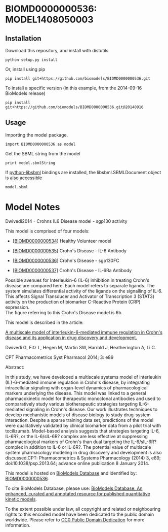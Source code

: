 # BIOMD0000000536: MODEL1408050003

## Installation

Download this repository, and install with distutils

`python setup.py install`

Or, install using pip

`pip install git+https://github.com/biomodels/BIOMD0000000536.git`

To install a specific version (in this example, from the 2014-09-16 BioModels release)

`pip install git+https://github.com/biomodels/BIOMD0000000536.git@20140916`

## Usage

Importing the model package.

`import BIOMD0000000536 as model`

Get the SBML string from the model

`print model.sbmlString`

If [python-libsbml](https://pypi.python.org/pypi/python-libsbml) bindings are
installed, the libsbml.SBMLDocument object is also accessible

`model.sbml`


# Model Notes


Dwivedi2014 - Crohns IL6 Disease model - sgp130 activity

This model is comprised of four models:  

  * [[BIOMD0000000534]](http://www.ebi.ac.uk/biomodels-main/BIOMD0000000534) Healthy Volunteer model   

  * [[BIOMD0000000535]](http://www.ebi.ac.uk/biomodels-main/BIOMD0000000535) Crohn's Disease - IL-6 Antibody   

  * [[BIOMD0000000536]](http://www.ebi.ac.uk/biomodels-main/BIOMD0000000536) Crohn's Disease - sgp130FC
  * [[BIOMD0000000537]](http://www.ebi.ac.uk/biomodels-main/BIOMD0000000537) Crohn's Disease - IL-6Ra Antibody   

Possible avenues for Interleukin-6 (IL-6) inhibition in treating Crohn's
disease are compared here. Each model refers to separate ligands. The system
simulates differential activity of the ligands on the signalling of IL-6. This
affects Signal Transducer and Activator of Transcription 3 (STAT3) activity on
the production of biomarker C-Reactive Protein (CRP) expression.  
The figure referring to this Crohn's Disease model is 6b.  

This model is described in the article:

[A multiscale model of interleukin-6-mediated immune regulation in Crohn's
disease and its application in drug discovery and
development.](http://identifiers.org/pubmed/24402116)

Dwivedi G, Fitz L, Hegen M, Martin SW, Harrold J, Heatherington A, Li C.

CPT Pharmacometrics Syst Pharmacol 2014; 3: e89

Abstract:

In this study, we have developed a multiscale systems model of interleukin
(IL)-6-mediated immune regulation in Crohn's disease, by integrating
intracellular signaling with organ-level dynamics of pharmacological markers
underlying the disease. This model was linked to a general pharmacokinetic
model for therapeutic monoclonal antibodies and used to comparatively study
various biotherapeutic strategies targeting IL-6-mediated signaling in Crohn's
disease. Our work illustrates techniques to develop mechanistic models of
disease biology to study drug-system interaction. Despite a sparse training
data set, predictions of the model were qualitatively validated by clinical
biomarker data from a pilot trial with tocilizumab. Model-based analysis
suggests that strategies targeting IL-6, IL-6R?, or the IL-6/sIL-6R? complex
are less effective at suppressing pharmacological markers of Crohn's than dual
targeting the IL-6/sIL-6R? complex in addition to IL-6 or IL-6R?. The
potential value of multiscale system pharmacology modeling in drug discovery
and development is also discussed.CPT: Pharmacometrics & Systems Pharmacology
(2014) 3, e89; doi:10.1038/psp.2013.64; advance online publication 8 January
2014.

This model is hosted on [BioModels Database](http://www.ebi.ac.uk/biomodels/)
and identified by:
[BIOMD0000000536](http://identifiers.org/biomodels.db/BIOMD0000000536).

To cite BioModels Database, please use: [BioModels Database: An enhanced,
curated and annotated resource for published quantitative kinetic
models](http://identifiers.org/pubmed/20587024).

To the extent possible under law, all copyright and related or neighbouring
rights to this encoded model have been dedicated to the public domain
worldwide. Please refer to [CC0 Public Domain
Dedication](http://creativecommons.org/publicdomain/zero/1.0/) for more
information.


